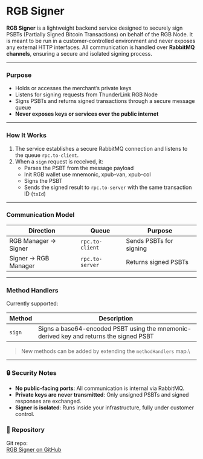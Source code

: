 # RGB Signer

**RGB Signer** is a lightweight backend service designed to securely sign PSBTs (Partially Signed Bitcoin Transactions) on behalf of the RGB Node. It is meant to be run in a customer-controlled environment and never exposes any external HTTP interfaces. All communication is handled over **RabbitMQ channels**, ensuring a secure and isolated signing process.

***

### Purpose

* Holds or accesses the merchant’s private keys
* Listens for signing requests from ThunderLink RGB Node
* Signs PSBTs and returns signed transactions through a secure message queue
* **Never exposes keys or services over the public internet**

***

### How It Works

1. The service establishes a secure RabbitMQ connection and listens to the queue `rpc.to-client`.
2. When a `sign` request is received, it:
   * Parses the PSBT from the message payload
   * Init RGB wallet use mnemonic, xpub-van, xpub-col
   * Signs the PSBT
   * Sends the signed result to `rpc.to-server` with the same transaction ID (`txId`)

***

### Communication Model

| Direction            | Queue           | Purpose                 |
| -------------------- | --------------- | ----------------------- |
| RGB Manager → Signer | `rpc.to-client` | Sends PSBTs for signing |
| Signer → RGB Manager | `rpc.to-server` | Returns signed PSBTs    |

***

### Method Handlers

Currently supported:

| Method | Description                                                                            |
| ------ | -------------------------------------------------------------------------------------- |
| `sign` | Signs a base64-encoded PSBT using the mnemonic-derived key and returns the signed PSBT |

> New methods can be added by extending the `methodHandlers` map.\
>

***

### 🔒 Security Notes

* **No public-facing ports**: All communication is internal via RabbitMQ.
* **Private keys are never transmitted**: Only unsigned PSBTs and signed responses are exchanged.
* **Signer is isolated**: Runs inside your infrastructure, fully under customer control.

### 📁 Repository

Git repo: \
&#x20;[RGB Signer on GitHub](https://github.com/RGB-OS/thunderlink-signer)

